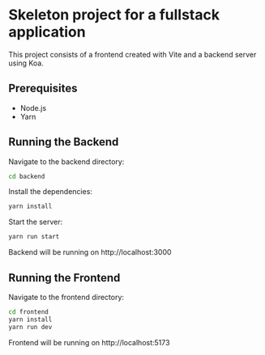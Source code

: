 # Skeleton project for a fullstack application

This project consists of a frontend created with Vite and a backend server using Koa.

## Prerequisites

- Node.js
- Yarn

## Running the Backend

Navigate to the backend directory:

```bash
cd backend
```

Install the dependencies:

```bash
yarn install
```

Start the server:

```bash
yarn run start
```

Backend will be running on http://localhost:3000

## Running the Frontend

Navigate to the frontend directory:

```bash
cd frontend
yarn install
yarn run dev
```
Frontend will be running on http://localhost:5173

